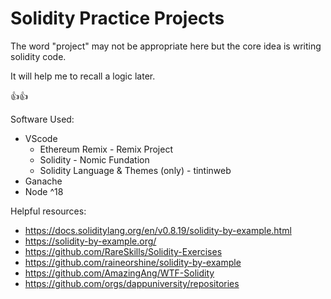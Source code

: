 # Solidity Practice Projects
The word "project" may not be appropriate here but the core idea is writing solidity code.

It will help me to recall a logic later.

👍👍

Software Used:
- VScode
  - Ethereum Remix - Remix Project
  - Solidity - Nomic Fundation
  - Solidity Language & Themes (only) - tintinweb
- Ganache
- Node ^18

Helpful resources:
- https://docs.soliditylang.org/en/v0.8.19/solidity-by-example.html
- https://solidity-by-example.org/
- https://github.com/RareSkills/Solidity-Exercises
- https://github.com/raineorshine/solidity-by-example
- https://github.com/AmazingAng/WTF-Solidity
- https://github.com/orgs/dappuniversity/repositories